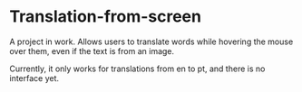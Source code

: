 # Translation-from-screen
A project in work. Allows users to translate words while hovering the mouse over them, even if the text is from an image.

Currently, it only works for translations from en to pt, and there is no interface yet.
